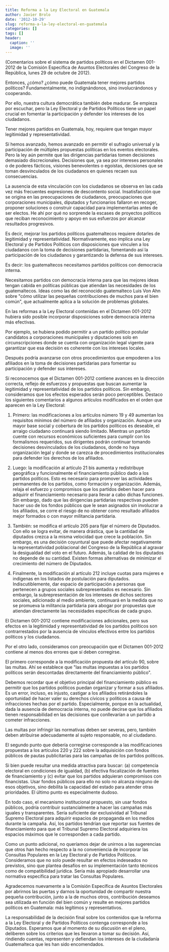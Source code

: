 ```yaml
---
title: Reforma a la Ley Electoral en Guatemala
author: Javier Brolo
date: '2012-10-29'
slug: reforma-a-la-ley-electoral-en-guatemala
categories: []
tags: []
header:
  caption: ''
  image: ''
---
```


(Comentarios sobre el sistema de partidos políticos en el Dictamen 001-2012 de la Comisión Específica de Asuntos Electorales del Congreso de la República, lunes 29 de octubre de 2012).

Entonces, ¿cómo? ¿cómo puede Guatemala tener mejores partidos políticos? Fundamentalmente, no indignándonos, sino involucrándonos y cooperando.

Por ello, nuestra cultura democrática también debe madurar. Se empieza por escuchar, pero la Ley Electoral y de Partidos Políticos tiene un papel crucial en fomentar la participación y defender los intereses de los ciudadanos.

Tener mejores partidos en Guatemala, hoy, requiere que tengan mayor legitimidad y representatividad.

Sí hemos avanzado, hemos avanzado en permitir el sufragio universal y la participación de múltiples propuestas políticas en los eventos electorales. Pero la ley aún permite que las dirigencias partidarias tomen decisiones demasiado discrecionales. Decisiones que, ya sea por intereses personales o de poderes fácticos, visiones benevolentes o egoístas, decisiones que se toman desvinculados de los ciudadanos en quienes recaen sus consecuencias.

La ausencia de esta vinculación con los ciudadanos se observa en las cada vez más frecuentes expresiones de descontento social. Insatisfacción que se origina en las preocupaciones de ciudadanos, preocupaciones que corporaciones municipales, diputados y funcionarios fallaron en recoger, proponer soluciones o construir capacidad para implementarlas antes de ser electos. He ahí por qué no sorprende la escases de proyectos políticos que reciban reconocimiento y apoyo en sus esfuerzos por alcanzar resultados progresivos.

Es decir, mejorar los partidos políticos guatemaltecos requiere dotarles de legitimidad y representatividad. Normativamente, eso implica una Ley Electoral y de Partidos Políticos con disposiciones que vinculen a los ciudadanos con la toma de decisiones partidarias, fomentando así la participación de los ciudadanos y garantizando la defensa de sus intereses.

Es decir: los guatemaltecos necesitamos partidos políticos con democracia interna.

Necesitamos partidos con democracia interna para que las mejores ideas tengan cabida en políticas públicas que atiendan las necesidades de los guatemaltecos. Ideas como las del reconocido guatemalteco Luis Von Ahn sobre "cómo utilizar las pequeñas contribuciones de muchos para el bien común", que actualmente aplica a la solución de problemas globales.

En las reformas a la Ley Electoral contenidas en el Dictamen 001-2012 hubiera sido posible incorporar disposiciones sobre democracia interna más efectivas.

Por ejemplo, se hubiera podido permitir a un partido político postular candidatos a corporaciones municipales y diputaciones solo en circunscripciones donde se cuenta con organización legal vigente para garantizar que esa decisión es coherente con los intereses locales.

Después podría avanzarse con otros procedimientos que empoderen a los afiliados en la toma de decisiones partidarias para fomentar su participación y defender sus intereses.

Sí reconocemos que el Dictamen 001-2012 contiene avances en la dirección correcta, reflejo de esfuerzos y propuestas que buscan aumentar la legitimidad y representatividad de los partidos políticos. Sin embargo, consideramos que los efectos esperados serán poco perceptibles. Destaco los siguientes comentarios a algunos artículos modificados en el orden que aparecen en la Ley Electoral:

  1. Primero: las modificaciones a los artículos número 19 y 49 aumentan los requisitos mínimos del número de afiliados y organización. Aunque una mayor base social y cobertura de los partidos políticos es deseable, el arraigo ciudadano continuará siendo limitado. Mientras un partido cuente con recursos económicos suficientes para cumplir con los formalismos requeridos, sus dirigentes podrán continuar tomando decisiones desvinculados de los ciudadanos, donde no haya organización legal y donde se carezca de procedimientos institucionales para defender los derechos de los afiliados.

  1. Luego: la modificación al artículo 21 bis aumenta y redistribuye geográfica y funcionalmente el financiamiento público dado a los partidos políticos. Esto es necesario para promover las actividades permanentes de los partidos, como formación y organización. Además, relaja el esfuerzo y compromisos que los partidos deben hacer para adquirir el financiamiento necesario para llevar a cabo dichas funciones. Sin embargo, dado que las dirigencias partidarias respectivas pueden hacer uso de los fondos públicos que le sean asignados sin involucrar a los afiliados, se corre el riesgo de no obtener como resultado afiliados mejor formados o con mayor militancia partidaria.

  1. También: se modifica el artículo 205 para fijar el número de Diputados. Con ello se logra evitar, de manera drástica, que la cantidad de diputados crezca a la misma velocidad que crece la población. Sin embargo, es una decisión coyuntural que puede afectar negativamente la representatividad poblacional del Congreso de la República al agravar la desigualdad del voto en el futuro. Además, la calidad de los diputados no depende de su cantidad. Existen formas alternativas de minimizar el crecimiento del número de Diputados.

  1. Finalmente, la modificación al artículo 212 incluye cuotas para mujeres e indígenas en los listados de postulación para diputados. Indiscutiblemente, dar espacio de participación a personas que pertenecen a grupos sociales subrepresentados es necesario. Sin embargo, la subrepresentación de los intereses de dichos sectores sociales, adicionado al medio ambiente, continuará en la medida que no se promueva la militancia partidaria para abogar por propuestas que atiendan directamente las necesidades específicas de cada grupo.

El Dictamen 001-2012 contiene modificaciones adicionales, pero sus efectos en la legitimidad y representatividad de los partidos políticos son contrarrestados por la ausencia de vínculos efectivos entre los partidos políticos y los ciudadanos.

Por el otro lado, consideramos con preocupación que el Dictamen 001-2012 contiene al menos dos errores que sí deben corregirse.

El primero corresponde a la modificación propuesta del artículo 90, sobre las multas. Ahí se establece que "las multas impuestas a los partidos políticos serán descontadas directamente del financiamiento público".

Debemos recordar que el objetivo principal del financiamiento público es permitir que los partidos políticos puedan organizar y formar a sus afiliados. Es un error, incluso, es injusto, castigar a los afiliados retirándoles la oportunidad de hacer valer su derechos cívicos y políticos a causa de infracciones hechas por el partido. Especialmente, porque en la actualidad, dada la ausencia de democracia interna, no puede decirse que los afiliados tienen responsabilidad en las decisiones que conllevarían a un partido a cometer infracciones.

Las multas por infringir las normativas deben ser severas, pero, también deben atribuirse adecuadamente al sujeto responsable, no al ciudadano.

El segundo punto que debería corregirse corresponde a las modificaciones propuestas a los artículos 220 y 222 sobre la adquisición con fondos públicos de pautas publicitarias para las campañas de los partidos políticos.

Si bien puede resultar una medida atractiva para buscar: (a) competencia electoral en condiciones de igualdad, (b) efectiva fiscalización de fuentes de financiamiento y (c) evitar que los partidos adquieran compromisos con financistas. Usar fondos públicos para ello no solo no alcanza ninguno de esos objetivos, sino debilita la capacidad del estado para atender otras prioridades. El último punto es especialmente dudoso.

En todo caso, el mecanismo institucional propuesto, sin usar fondos públicos, podría contribuir sustancialmente a hacer las campañas más iguales y transparentes. Sería suficiente dar exclusividad al Tribunal Supremo Electoral para adquirir espacios de propaganda en los medios durante la campaña. Así, los partidos tendrían que reportar sus fuentes de financiamiento para que el Tribunal Supremo Electoral adquiriera los espacios máximos que le corresponden a cada partido.

Como un punto adicional, no queríamos dejar de unirnos a las sugerencias que otros han hecho respecto a la no conveniencia de incorporar las Consultas Populares en la Ley Electoral y de Partidos Políticos. Consideramos que no solo puede resultar en efectos indeseados no previstos, sino que plantea desafíos en su implementación tanto técnicos como de compatibilidad jurídica. Sería más apropiado desarrollar una normativa específica para tratar las Consultas Populares.

Agradecemos nuevamente a la Comisión Específica de Asuntos Electorales por abrirnos las puertas y darnos la oportunidad de compartir nuestra pequeña contribución, junto a la de muchos otros, contribución deseamos sea utilizada en función del bien común y resulte en mejores partidos políticos en Guatemala: más legítimos y representativos.

La responsabilidad de la decisión final sobre los contenidos que la reforma a la Ley Electoral y de Partidos Políticos contenga corresponde a los Diputados. Esperamos que al momento de su discusión en el pleno, deliberen sobre los criterios que les llevaron a tomar su decisión. Así, rindiendo cuentas, representen y defiendan los intereses de la ciudadanía Guatemalteca que les han sido encomendados.
